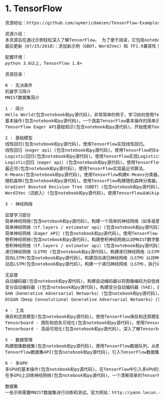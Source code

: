 
# 1. TensorFlow
<pre>
资源地址：https://github.com/aymericdamien/TensorFlow-Examples

资源介绍：
本资源旨在通过示例轻松深入了解TensorFlow。 为了便于阅读，它包括notebook和带注释的源代码。它适合想要找到关于TensorFlow的清晰简洁示例的初学者。 除了传统的“原始”TensorFlow实现，您还可以找到最新的TensorFlow API实践（例如layers,estimator,dataset, ......）。
最后更新（07/25/2018）：添加新示例（GBDT，Word2Vec）和 TF1.9兼容性！ （TF v1.9 +推荐）。

配置环境：
python 3.6以上，TensorFlow 1.8+

资源目录：

0 - 先决条件
机器学习简介
MNIST数据集简介

1 - 简介
Hello World(包含notebook和py源代码)。非常简单的例子，学习如何使用TensorFlow打印“hello world”。
基本操作(包含notebook和py源代码)。一个涵盖TensorFlow基本操作的简单示例。
TensorFlow Eager API基础知识(包含notebook和py源代码)。开始使用TensorFlow的Eager API。

2 - 基础模型
线性回归(包含notebook和py源代码)。使用TensorFlow实现线性回归。
线性回归（eager api）(包含notebook和py源代码)。使用TensorFlow的Eager API实现线性回归。
Logistic回归(包含notebook和py源代码)。使用TensorFlow实现Logistic回归。
Logistic回归（eager api）(包含notebook和py源代码)。使用TensorFlow的Eager API实现Logistic回归。
最近邻(包含notebook和py源代码)。使用TensorFlow实现最近邻算法。
K-Means(包含notebook和py源代码)。使用TensorFlow构建K-Means分类器。
随机森林(包含notebook和py源代码)。使用TensorFlow构建随机森林分类器。
Gradient Boosted Decision Tree（GBDT）(包含notebook和py源代码)。使用TensorFlow构建梯度提升决策树（GBDT）。
Word2Vec（词嵌入）(包含notebook和py源代码)。使用TensorFlow从Wikipedia数据构建词嵌入模型（Word2Vec）。

3 - 神经网络

监督学习部分
简单神经网络(包含notebook和py源代码)。构建一个简单的神经网络（如多层感知器）来对MNIST数字数据集进行分类。 Raw TensorFlow实现。
简单神经网络（tf.layers / estimator api）(包含notebook和py源代码)。使用TensorFlow'layers'和'estimator'API构建一个简单的神经网络（如：Multi-layer Perceptron）来对MNIST数字数据集进行分类。
简单神经网络（Eager API）(包含notebook和py源代码)。使用TensorFlow Eager API构建一个简单的神经网络（如多层感知器）来对MNIST数字数据集进行分类。
卷积神经网络(包含notebook和py源代码)。构建卷积神经网络以对MNIST数字数据集进行分类。 Raw TensorFlow实现。
卷积神经网络（tf.layers / estimator api）(包含notebook和py源代码)。使用TensorFlow'layers'和'estimator'API构建卷积神经网络，对MNIST数字数据集进行分类。
递归神经网络（LSTM）(包含notebook和py源代码)。构建递归神经网络（LSTM）以对MNIST数字数据集进行分类。
双向LSTM(包含notebook和py源代码)。构建双向递归神经网络（LSTM）以对MNIST数字数据集进行分类。
动态LSTM(包含notebook和py源代码)。构建一个递归神经网络（LSTM），执行动态计算以对不同长度的序列进行分类。

无监督
自动编码器(包含notebook和py源代码)。构建自动编码器以将图像编码为较低维度并重新构建它。
变分自动编码器（(包含notebook和py源代码)。构建变分自动编码器（VAE），对噪声进行编码和生成图像。
GAN（Generative Adversarial Networks）(包含notebook和py源代码)。构建生成对抗网络（GAN）以从噪声生成图像。
DCGAN（Deep Convolutional Generative Adversarial Networks）(包含notebook和py源代码)。构建深度卷积生成对抗网络（DCGAN）以从噪声生成图像。

4 - 工具
保存和还原模型(包含notebook和py源代码)。使用TensorFlow保存和还原模型。
Tensorboard - 图形和损失可视化(包含notebook和py源代码)。使用Tensorboard可视化计算图并绘制损失。
Tensorboard - 高级可视化(包含notebook和py源代码)。深入了解Tensorboard;可视化变量，梯度等......

5 - 数据管理
构建图像数据集(包含notebook和py源代码)。使用TensorFlow数据队列，从图像文件夹或数据集文件构建您自己的图像数据集。
TensorFlow数据集API(包含notebook和py源代码)。引入TensorFlow数据集API以优化输入数据管道。

6 - 多GPU
多GPU的基本操作(包含notebook和py源代码)。在TensorFlow中引入多GPU的简单示例。
在多GPU上训练神经网络(包含notebook和py源代码)。一个清晰简单的TensorFlow实现，用于在多个GPU上训练卷积神经网络。

数据集
一些示例需要MNIST数据集进行训练和测试。官方网站：http://yann.lecun.com/exdb/mnist/
</pre>
